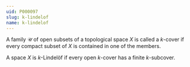 ```yaml
---
uid: P000097
slug: k-lindelof
name: k-lindelof
---
```

A family $\mathcal U$    of open subsets of a topological space $X$ is called a $k$-cover if every compact subset of $X$ is contained in one of the members.

A space $X$ is $k$-Lindelöf if every open $k$-cover has a finite $k$-subcover.

